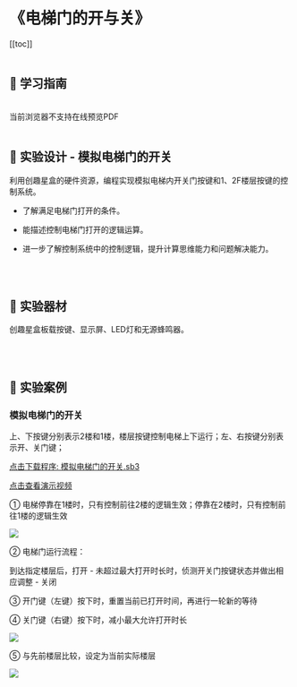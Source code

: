# 《电梯门的开与关》

[[toc]]
<br><br>

## 📒 学习指南

<br>
<object data="/tutorial/yj6box/pdf/第22课电梯门的开与关.pdf" type="application/pdf" width=1200 height=800 name="电梯门的开与关">
当前浏览器不支持在线预览PDF
</object>

<br>
<br>

## 📐 实验设计 - 模拟电梯门的开关

利用创趣星盒的硬件资源，编程实现模拟电梯内开关门按键和1、2F楼层按键的控制系统。

- 了解满足电梯门打开的条件。

- 能描述控制电梯门打开的逻辑运算。

- 进一步了解控制系统中的控制逻辑，提升计算思维能力和问题解决能力。

<br><br>

## 🧰 实验器材

创趣星盒板载按键、显示屏、LED灯和无源蜂鸣器。

<br><br>

## 🌰 实验案例

### 模拟电梯门的开关

上、下按键分别表示2楼和1楼，楼层按键控制电梯上下运行；左、右按键分别表示开、关门键；

<a href="/tutorial/yj6box/sb3/06/模拟电梯门的开关.sb3">点击下载程序: 模拟电梯门的开关.sb3</a>

<a href="https://www.cfunworld.com" target="_blank">点击查看演示视频</a>

① 电梯停靠在1楼时，只有控制前往2楼的逻辑生效；停靠在2楼时，只有控制前往1楼的逻辑生效

<img src="/images/06/模拟电梯门的开关1.png">

② 电梯门运行流程：

到达指定楼层后，打开 - 未超过最大打开时长时，侦测开关门按键状态并做出相应调整 - 关闭 

③ 开门键（左键）按下时，重置当前已打开时间，再进行一轮新的等待

④ 关门键（右键）按下时，减小最大允许打开时长

<img src="/images/06/模拟电梯门的开关2.png">

⑤ 与先前楼层比较，设定为当前实际楼层

<img src="/images/06/模拟电梯门的开关3.png">










